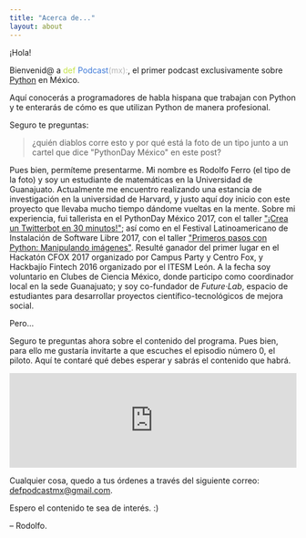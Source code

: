 ```yaml
---
title: "Acerca de..."
layout: about
---
```


¡Hola!

Bienvenid@ a
<span style="color:#c3e344;">def</span> <span style="color:#3c78d8;">Podcast</span><span style="color:#b7b7b7;">(mx):</span>, el primer podcast exclusivamente sobre <span style="text-decoration:none;">[Python](https://www.python.org/)</span> en México.

Aquí conocerás a programadores de habla hispana que trabajan con Python y te enterarás de cómo es que utilizan Python de manera profesional.

Seguro te preguntas:
> ¿quién diablos corre esto y por qué está la foto de un tipo junto a un cartel que dice "PythonDay México" en este post?

Pues bien, permíteme presentarme. Mi nombre es Rodolfo Ferro (el tipo de la foto) y soy un estudiante de matemáticas en la Universidad de Guanajuato. Actualmente me encuentro realizando una estancia de investigación en la universidad de Harvard, y justo aquí doy inicio con este proyecto que llevaba mucho tiempo dándome vueltas en la mente. Sobre mi experiencia, fui tallerista en el PythonDay México 2017, con el taller ["¡Crea un Twitterbot en 30 minutos!"](https://github.com/RodolfoFerro/Twitterbot_en_30); así como en el Festival Latinoamericano de Instalación de Software Libre 2017, con el taller ["Primeros pasos con Python: Manipulando imágenes"](https://github.com/RodolfoFerro/FLISoL17). Resulté ganador del primer lugar en el Hackatón CFOX 2017 organizado por Campus Party y Centro Fox, y Hackbajío Fintech 2016 organizado por el ITESM León. A la fecha soy voluntario en Clubes de Ciencia México, donde participo como coordinador local en la sede Guanajuato; y soy co-fundador de *Future·Lab*, espacio de estudiantes para desarrollar proyectos científico-tecnológicos de mejora social.

Pero...

Seguro te preguntas ahora sobre el contenido del programa. Pues bien, para ello me gustaría invitarte a que escuches el episodio número 0, el piloto. Aquí te contaré qué debes esperar y sabrás el contenido que habrá.

<iframe width="100%" height="166" scrolling="no" frameborder="no" src="https://w.soundcloud.com/player/?url=https%3A//api.soundcloud.com/tracks/333146456&amp;color=00aabb&amp;auto_play=true&amp;hide_related=false&amp;show_comments=true&amp;show_user=true&amp;show_reposts=false"></iframe><br/>

Cualquier cosa, quedo a tus órdenes a través del siguiente correo:
[defpodcastmx@gmail.com](defpodcastmx@gmail.com).

Espero el contenido te sea de interés. :)

– Rodolfo.
